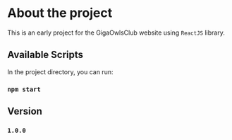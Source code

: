 # About the project

This is an early project for the GigaOwlsClub website using `ReactJS` library.

## Available Scripts

In the project directory, you can run:

### `npm start`

## Version
 
### `1.0.0`

